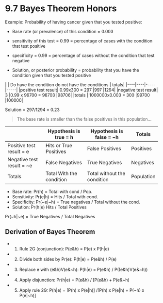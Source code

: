 # 9.7 Bayes Theorem Honors

Example: Probability of having cancer given that you tested positive:

- Base rate (or prevalence) of this condition = 0.003

- sensitivity of this test = 0.99 = percentage of cases with the condition that test positive

- specificity = 0.99 = percentage of cases without the condition that test negative

- Solution, or posterior probability = probability that you have the condition given that you tested positive

| | Do have the condition do not have the conditions | totals|
|----|----|-----|-----|
|positive test result| 0.99x300 = 297 |997 |1294|
|negative test result| 3 |0.99 x 99700 = 98703 |98706|
|totals | 1000000x0.003 = 300 |99700 |100000|

Solution = 297/1294 = 0.23

> The base rate is smaller than the false positives in this population...


| | Hypothesis is true = h| Hypothesis is false = ~h | Totals|
|----|----|-----|-----|
|Positive test result = e| Hits or True Positives | False Positives | Positives|
|Negative test result = ~e | False Negatives | True Negatives  | Negatives|
|Totals | Total With the condition |Total without the condition |Population|

- Base rate: Pr(h) = Total with cond / Pop.
- Sensitivity: Pr(e|h) = Hits / Total with cond.
- Specificity: Pr(~e|~h) = True negatives / Total without the cond.
- Solution: Pr(h|e) Hits / Total Positives

Pr(~h|~e) = True Negatives / Total Negatives

## Derivation of Bayes Theorem

- 1) Rule 2G (conjunction): P(e&h) = P(e) x P(h|e)
- 2) Divide both sides by Pr(e): P(h|e) = P(e&h) / P(e)
- 3) Replace e with (e&h)V(e&~h): P(h|e) = P(e&h) / P((e&h)V(e&~h))
- 4) Apply disjunction: Pr(h|e) = P(e&h) / [P(e&h) + P(e&~h)
- 5) Apply rule 2G: P(h|e) = [P(h) x P(e|h)] /[P(h) x P(e|h) + P(~h) x P(e|~h)]
